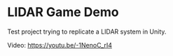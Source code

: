 # LIDAR Game Demo
 Test project trying to replicate a LIDAR system in Unity.

Video:
https://youtu.be/-1NenoC_rI4
